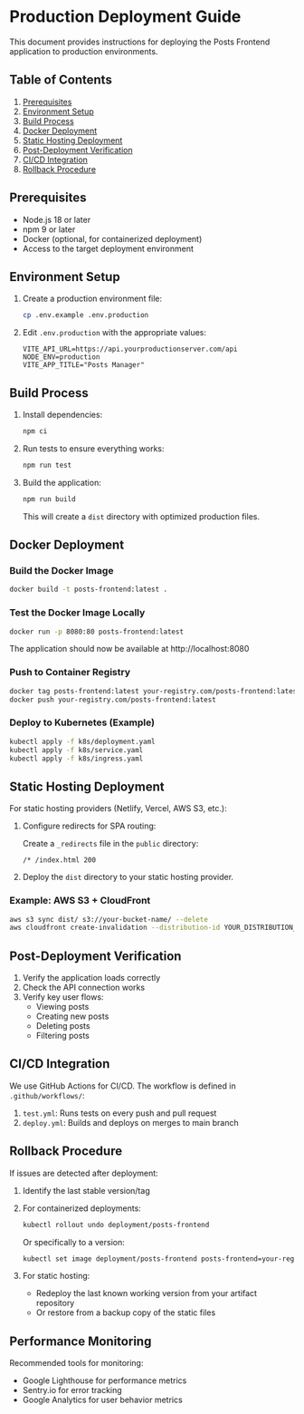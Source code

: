 # Production Deployment Guide

This document provides instructions for deploying the Posts Frontend application to production environments.

## Table of Contents

1. [Prerequisites](#prerequisites)
2. [Environment Setup](#environment-setup)
3. [Build Process](#build-process)
4. [Docker Deployment](#docker-deployment)
5. [Static Hosting Deployment](#static-hosting-deployment)
6. [Post-Deployment Verification](#post-deployment-verification)
7. [CI/CD Integration](#cicd-integration)
8. [Rollback Procedure](#rollback-procedure)

## Prerequisites

- Node.js 18 or later
- npm 9 or later
- Docker (optional, for containerized deployment)
- Access to the target deployment environment

## Environment Setup

1. Create a production environment file:

   ```bash
   cp .env.example .env.production
   ```

2. Edit `.env.production` with the appropriate values:

   ```
   VITE_API_URL=https://api.yourproductionserver.com/api
   NODE_ENV=production
   VITE_APP_TITLE="Posts Manager"
   ```

## Build Process

1. Install dependencies:

   ```bash
   npm ci
   ```

2. Run tests to ensure everything works:

   ```bash
   npm run test
   ```

3. Build the application:

   ```bash
   npm run build
   ```

   This will create a `dist` directory with optimized production files.

## Docker Deployment

### Build the Docker Image

```bash
docker build -t posts-frontend:latest .
```

### Test the Docker Image Locally

```bash
docker run -p 8080:80 posts-frontend:latest
```

The application should now be available at http://localhost:8080

### Push to Container Registry

```bash
docker tag posts-frontend:latest your-registry.com/posts-frontend:latest
docker push your-registry.com/posts-frontend:latest
```

### Deploy to Kubernetes (Example)

```bash
kubectl apply -f k8s/deployment.yaml
kubectl apply -f k8s/service.yaml
kubectl apply -f k8s/ingress.yaml
```

## Static Hosting Deployment

For static hosting providers (Netlify, Vercel, AWS S3, etc.):

1. Configure redirects for SPA routing:

   Create a `_redirects` file in the `public` directory:
   ```
   /* /index.html 200
   ```

2. Deploy the `dist` directory to your static hosting provider.

### Example: AWS S3 + CloudFront

```bash
aws s3 sync dist/ s3://your-bucket-name/ --delete
aws cloudfront create-invalidation --distribution-id YOUR_DISTRIBUTION_ID --paths "/*"
```

## Post-Deployment Verification

1. Verify the application loads correctly
2. Check the API connection works
3. Verify key user flows:
   - Viewing posts
   - Creating new posts
   - Deleting posts
   - Filtering posts

## CI/CD Integration

We use GitHub Actions for CI/CD. The workflow is defined in `.github/workflows/`:

1. `test.yml`: Runs tests on every push and pull request
2. `deploy.yml`: Builds and deploys on merges to main branch

## Rollback Procedure

If issues are detected after deployment:

1. Identify the last stable version/tag
2. For containerized deployments:
   ```bash
   kubectl rollout undo deployment/posts-frontend
   ```
   
   Or specifically to a version:
   ```bash
   kubectl set image deployment/posts-frontend posts-frontend=your-registry.com/posts-frontend:stable-version
   ```

3. For static hosting:
   - Redeploy the last known working version from your artifact repository
   - Or restore from a backup copy of the static files

## Performance Monitoring

Recommended tools for monitoring:
- Google Lighthouse for performance metrics
- Sentry.io for error tracking
- Google Analytics for user behavior metrics
